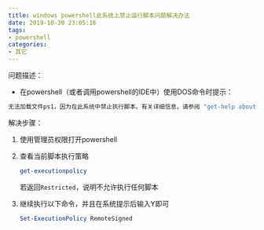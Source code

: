 ```yaml
---
title: windows powershell此系统上禁止运行脚本问题解决办法
date: 2019-10-30 23:05:16
tags: 
- powershell
categories:
- 其它
---
```


问题描述：

* 在powershell（或者调用powershell的IDE中）使用DOS命令时提示：

```powershell
无法加载文件ps1，因为在此系统中禁止执行脚本。有关详细信息，请参阅 "get-help about_signing
```


<!-- more -->
解决步骤：

1. 使用管理员权限打开powershell

2. 查看当前脚本执行策略

   ```powershell
   get-executionpolicy
   ```

   若返回``` Restricted ```，说明不允许执行任何脚本 

3. 继续执行以下命令，并且在系统提示后输入Y即可

   ```powershell
   Set-ExecutionPolicy RemoteSigned
   ```

   

